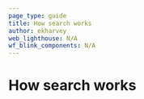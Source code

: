 ```yaml
---
page_type: guide
title: How search works
author: ekharvey
web_lighthouse: N/A
wf_blink_components: N/A
---
```


# How search works
